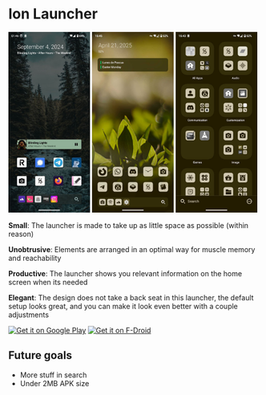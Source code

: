 # Ion Launcher

<img src=metadata/en-US/images/phoneScreenshots/1.jpg height=360px>
<img src=metadata/en-US/images/phoneScreenshots/2.jpg height=360px>
<img src=metadata/en-US/images/phoneScreenshots/3.jpg height=360px>

**Small**: The launcher is made to take up as little space as possible (within reason)

**Unobtrusive**: Elements are arranged in an optimal way for muscle memory and reachability

**Productive**: The launcher shows you relevant information on the home screen when its needed

**Elegant**: The design does not take a back seat in this launcher, the default setup looks great, and you can make it look even better with a couple adjustments

<a href='https://play.google.com/store/apps/details?id=one.zagura.IonLauncher&pcampaignid=pcampaignidMKT-Other-global-all-co-prtnr-py-PartBadge-Mar2515-1'><img alt='Get it on Google Play' src='https://play.google.com/intl/en_us/badges/static/images/badges/en_badge_web_generic.png' height=80></a>
<a href="https://f-droid.org/packages/one.zagura.IonLauncher"><img alt="Get it on F-Droid" src="https://fdroid.gitlab.io/artwork/badge/get-it-on.png" height=80></a>

## Future goals

- More stuff in search
- Under 2MB APK size
